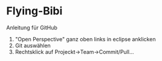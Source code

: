 # Flying-Bibi

Anleitung für GitHub

1. "Open Perspective" ganz oben links in eclipse anklicken
2. Git auswählen
3. Rechtsklick auf Projeckt->Team->Commit/Pull...

